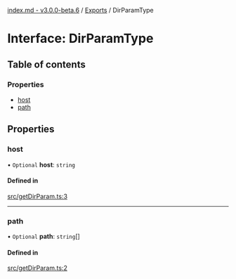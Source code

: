 [index.md - v3.0.0-beta.6](../README.md) / [Exports](../modules.md) / DirParamType

# Interface: DirParamType

## Table of contents

### Properties

- [host](DirParamType.md#host)
- [path](DirParamType.md#path)

## Properties

### host

• `Optional` **host**: `string`

#### Defined in

[src/getDirParam.ts:3](https://github.com/saqqdy/js-cool/blob/affa229/src/getDirParam.ts#L3)

---

### path

• `Optional` **path**: `string`[]

#### Defined in

[src/getDirParam.ts:2](https://github.com/saqqdy/js-cool/blob/affa229/src/getDirParam.ts#L2)
